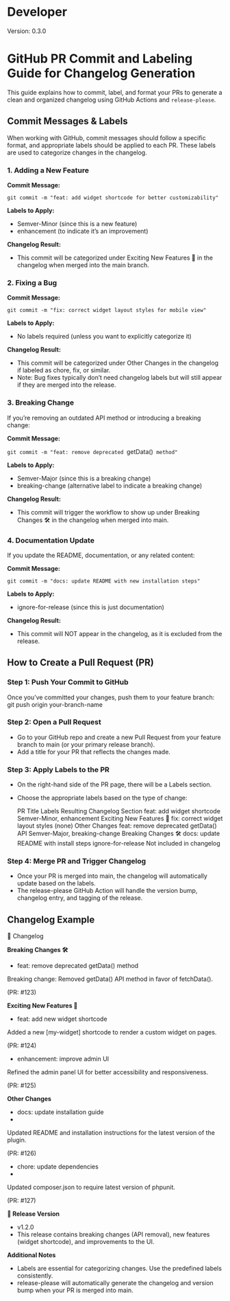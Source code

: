 # Developer

Version: 0.3.0

# GitHub PR Commit and Labeling Guide for Changelog Generation

This guide explains how to commit, label, and format your PRs to generate a clean and organized changelog using GitHub Actions and `release-please`.

## Commit Messages & Labels

When working with GitHub, commit messages should follow a specific format, and appropriate labels should be applied to each PR. These labels are used to categorize changes in the changelog.

### 1. Adding a New Feature

**Commit Message:**

`git commit -m "feat: add widget shortcode for better customizability"`

**Labels to Apply:**

* Semver-Minor (since this is a new feature)
* enhancement (to indicate it’s an improvement)

****Changelog Result:****

* This commit will be categorized under Exciting New Features 🎉 in the changelog when merged into the main branch.

### 2. Fixing a Bug

**Commit Message:**

`git commit -m "fix: correct widget layout styles for mobile view"`

**Labels to Apply:**

* No labels required (unless you want to explicitly categorize it)

**Changelog Result:**

* This commit will be categorized under Other Changes in the changelog if labeled as chore, fix, or similar.
* Note: Bug fixes typically don’t need changelog labels but will still appear if they are merged into the release.

### 3. Breaking Change

If you’re removing an outdated API method or introducing a breaking change:

**Commit Message:**

`git commit -m "feat: remove deprecated `getData()` method"`

**Labels to Apply:**

* Semver-Major (since this is a breaking change)
* breaking-change (alternative label to indicate a breaking change)

**Changelog Result:**

* This commit will trigger the workflow to show up under Breaking Changes 🛠 in the changelog when merged into main.

### 4. Documentation Update

If you update the README, documentation, or any related content:

**Commit Message:**

`git commit -m "docs: update README with new installation steps"`

**Labels to Apply:**

* ignore-for-release (since this is just documentation)

**Changelog Result:**

* This commit will NOT appear in the changelog, as it is excluded from the release.

## How to Create a Pull Request (PR)

### Step 1: Push Your Commit to GitHub

Once you’ve committed your changes, push them to your feature branch:
git push origin your-branch-name

### Step 2: Open a Pull Request

* Go to your GitHub repo and create a new Pull Request from your feature branch to main (or your primary release branch).
* Add a title for your PR that reflects the changes made.

### Step 3: Apply Labels to the PR

* On the right-hand side of the PR page, there will be a Labels section.
* Choose the appropriate labels based on the type of change:
	
	PR Title
Labels
Resulting Changelog Section
feat: add widget shortcode
Semver-Minor, enhancement
Exciting New Features 🎉
fix: correct widget layout styles
(none)
Other Changes
feat: remove deprecated getData() API
Semver-Major, breaking-change
Breaking Changes 🛠
docs: update README with install steps
ignore-for-release
Not included in changelog

### Step 4: Merge PR and Trigger Changelog

* Once your PR is merged into main, the changelog will automatically update based on the labels.
* The release-please GitHub Action will handle the version bump, changelog entry, and tagging of the release.

## Changelog Example

📝 Changelog

**Breaking Changes 🛠**

* feat: remove deprecated getData() method

Breaking change: Removed getData() API method in favor of fetchData().

(PR: #123)

**Exciting New Features 🎉**

* feat: add new widget shortcode

Added a new [my-widget] shortcode to render a custom widget on pages.

(PR: #124)

* enhancement: improve admin UI

Refined the admin panel UI for better accessibility and responsiveness.

(PR: #125)

**Other Changes**

* docs: update installation guide
* 
Updated README and installation instructions for the latest version of the plugin.

(PR: #126)

* chore: update dependencies
* 
Updated composer.json to require latest version of phpunit.

(PR: #127)

**📅 Release Version**

* v1.2.0
* This release contains breaking changes (API removal), new features (widget shortcode), and improvements to the UI.

**Additional Notes**

* Labels are essential for categorizing changes. Use the predefined labels consistently.
* release-please will automatically generate the changelog and version bump when your PR is merged into main.
